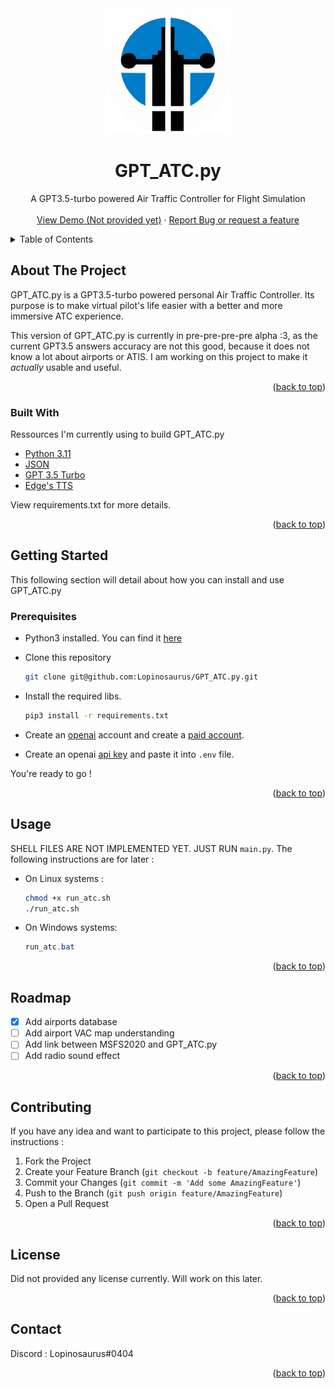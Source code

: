 <div id="top"></div>
<!-- PROJECT LOGO -->
<br />
<div align="center">
    <img src="misc/logo.png" alt="Logo" width="200" height="200">
  </a>

  <h1 align="center">GPT_ATC.py</h3>

  <p align="center">
    A GPT3.5-turbo powered Air Traffic Controller for Flight Simulation
    <br />
    <br />
    <a href="youtube-link">View Demo (Not provided yet)</a>
    ·
    <a href="https://github.com/Lopinosaurus/GPT_ATC.py/issues">Report Bug or request a feature</a>
  </p>
</div>

<!-- TABLE OF CONTENTS -->
<details>
  <summary>Table of Contents</summary>
  <ol>
    <li>
      <a href="#about-the-project">About The Project</a>
      <ul>
        <li><a href="#built-with">Built With</a></li>
      </ul>
    </li>
    <li>
      <a href="#getting-started">Getting Started</a>
      <ul>
        <li><a href="#prerequisites">Prerequisites</a></li>
        <li><a href="#usage">Usage</a></li>
      </ul>
    </li>
    <li><a href="#roadmap">Roadmap</a></li>
    <li><a href="#contributing">Contributing</a></li>
    <li><a href="#license">License</a></li>
    <li><a href="#contact">Contact</a></li>
  </ol>
</details>

<!-- ABOUT THE PROJECT -->

## About The Project

GPT_ATC.py is a GPT3.5-turbo powered personal Air Traffic Controller. Its purpose is to make
virtual pilot's life easier with a better and more immersive ATC experience. 

This version of GPT_ATC.py is currently in pre-pre-pre-pre alpha :3,
as the current GPT3.5 answers accuracy are not this good, because it does not know a lot about airports or ATIS. I am working on this project to make it *actually* usable and useful.

<p align="right">(<a href="#top">back to top</a>)</p>

### Built With

Ressources I'm currently using to build GPT_ATC.py

- [Python 3.11](https://www.python.org/)
- [JSON](https://json.org)
- [GPT 3.5 Turbo](https://platform.openai.com/docs/models/gpt-3-5)
- [Edge's TTS](https://microsoftedge.microsoft.com/addons/detail/text-to-speech/ngddaiolndjdlmlfhjcdmhiabmnjanfo?hl=en-GB/)

View requirements.txt for more details.

<p align="right">(<a href="#top">back to top</a>)</p>

<!-- GETTING STARTED -->

## Getting Started

This following section will detail about how you can install and use GPT_ATC.py

### Prerequisites

- Python3 installed. You can find it [here](https://www.python.org/downloads/)
- Clone this repository
  ```sh
  git clone git@github.com:Lopinosaurus/GPT_ATC.py.git
  ```

- Install the required libs.
  ```sh
  pip3 install -r requirements.txt
  ```
- Create an [openai](https://openai.com/) account and create a [paid account](https://platform.openai.com/account/billing/payment-methods). 
- Create an openai [api key](https://platform.openai.com/account/api-keys) and paste it into `.env` file.
  
You're ready to go !

<p align="right">(<a href="#top">back to top</a>)</p>

<!-- USAGE EXAMPLES -->

## Usage

SHELL FILES ARE NOT IMPLEMENTED YET. JUST RUN `main.py`. The following instructions are for later :

- On Linux systems :
  ```sh
  chmod +x run_atc.sh
  ./run_atc.sh
  ```

- On Windows systems:
  ```powershell
  run_atc.bat
  ```

<p align="right">(<a href="#top">back to top</a>)</p>

<!-- ROADMAP -->

## Roadmap

- [x] Add airports database
- [ ] Add airport VAC map understanding
- [ ] Add link between MSFS2020 and GPT_ATC.py
- [ ] Add radio sound effect

<p align="right">(<a href="#top">back to top</a>)</p>

<!-- CONTRIBUTING -->

## Contributing

If you have any idea and want to participate to this project, please follow the instructions :

1. Fork the Project
2. Create your Feature Branch (`git checkout -b feature/AmazingFeature`)
3. Commit your Changes (`git commit -m 'Add some AmazingFeature'`)
4. Push to the Branch (`git push origin feature/AmazingFeature`)
5. Open a Pull Request

<p align="right">(<a href="#top">back to top</a>)</p>

<!-- LICENSE -->

## License

Did not provided any license currently. Will work on this later.

<p align="right">(<a href="#top">back to top</a>)</p>

<!-- CONTACT -->

## Contact

Discord : Lopinosaurus#0404

<p align="right">(<a href="#top">back to top</a>)</p>